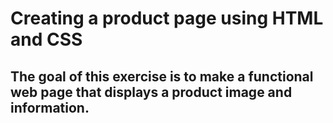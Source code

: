 # Creating a product page using HTML and CSS

## The goal of this exercise is to make a functional web page that displays a product image and information.
